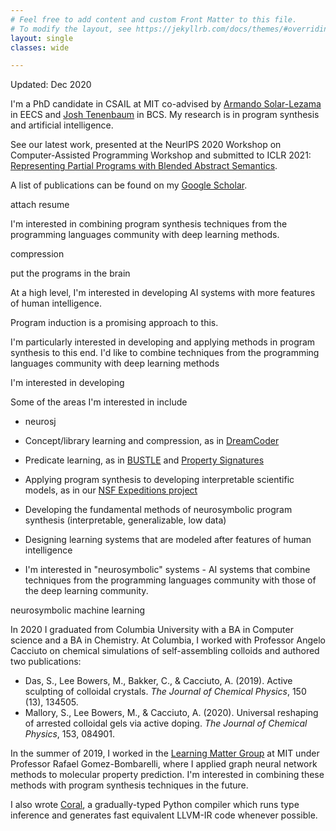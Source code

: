 ```yaml
---
# Feel free to add content and custom Front Matter to this file.
# To modify the layout, see https://jekyllrb.com/docs/themes/#overriding-theme-defaults
layout: single
classes: wide

---
```

Updated: Dec 2020

I'm a PhD candidate in CSAIL at MIT co-advised by [Armando Solar-Lezama](https://people.csail.mit.edu/asolar/) in EECS and [Josh Tenenbaum](http://cocosci.mit.edu/josh) in BCS. My research is in program synthesis and artificial intelligence.

See our latest work, presented at the NeurIPS 2020 Workshop on Computer-Assisted Programming Workshop and submitted to ICLR 2021: [Representing Partial Programs with Blended Abstract Semantics](https://arxiv.org/pdf/2012.12964).

A list of publications can be found on my [Google Scholar](https://scholar.google.com/citations?user=ghdbIsoAAAAJ).


attach resume

I'm interested in combining program synthesis techniques from the programming languages community with deep learning methods.

compression

put the programs in the brain

At a high level, I'm interested in developing AI systems with more features of human intelligence. 

Program induction is a promising approach to this.

I'm particularly interested in developing and applying methods in program synthesis to this end. I'd like to combine techniques from the programming languages community with deep learning methods 

I'm interested in developing 


Some of the areas I'm interested in include
- neurosj
- Concept/library learning and compression, as in [DreamCoder](https://arxiv.org/abs/2006.08381)
- Predicate learning, as in [BUSTLE](https://arxiv.org/abs/2007.14381) and [Property Signatures](https://arxiv.org/abs/2002.09030)
- Applying program synthesis to developing interpretable scientific models, as in our [NSF Expeditions project](http://www.neurosymbolic.org/)


- Developing the fundamental methods of neurosymbolic program synthesis (interpretable, generalizable, low data)
- Designing learning systems that are modeled after features of human intelligence
- I'm interested in "neurosymbolic" systems - AI systems that combine techniques from the programming languages community with those of the deep learning community.



neurosymbolic
machine learning

In 2020 I graduated from Columbia University with a BA in Computer science and a BA in Chemistry. At Columbia, I worked with Professor Angelo Cacciuto on chemical simulations of self-assembling colloids and authored two publications:
- Das, S., Lee Bowers, M., Bakker, C., & Cacciuto, A. (2019). Active sculpting of colloidal crystals. *The Journal of Chemical Physics*, 150 (13), 134505.
- Mallory, S., Lee Bowers, M., & Cacciuto, A. (2020). Universal reshaping of arrested colloidal gels via active doping. *The Journal of Chemical Physics*, 153, 084901.

In the summer of 2019, I worked in the [Learning Matter Group](http://gomezbombarelli.mit.edu/) at MIT under Professor Rafael Gomez-Bombarelli, where I applied graph neural network methods to molecular property prediction. I'm interested in combining these methods with program synthesis techniques in the future.


I also wrote [Coral](https://github.com/jacobaustin123/Coral), a gradually-typed Python compiler which runs type inference and generates fast equivalent LLVM-IR code whenever possible.


